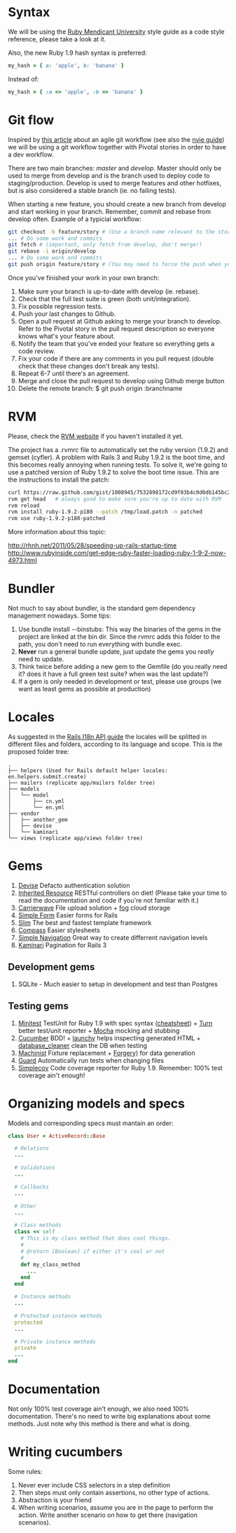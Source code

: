 # Syntax
We will be using the [Ruby Mendicant University](https://github.com/rmu/wiki/wiki/Style-Guide) style guide as a code style reference, please take a look at it.

Also, the new Ruby 1.9 hash syntax is preferred:

``` ruby
my_hash = { a: 'apple', b: 'banana' }
```

Instead of:

``` ruby
my_hash = { :a => 'apple', :b => 'banana' }
```

# Git flow
Inspired by [this article](http://reinh.com/blog/2009/03/02/a-git-workflow-for-agile-teams.html) about an agile git workflow (see also the [nvie guide](http://nvie.com/posts/a-successful-git-branching-model/)) we
will be using a git workflow together with Pivotal stories in order to have a dev workflow.

There are two main branches: *master* and *develop*. Master should only be used to merge from develop and is the branch used to deploy code to staging/production. Develop is used to merge features and other hotfixes,
but is also considered a stable branch (ie. no failing tests).

When starting a new feature, you should create a new branch from develop and start working in your branch. Remember, commit and rebase from develop often. Example of a typicial workflow:

``` bash
git checkout -b feature/story # (Use a branch name relevant to the story: "User should be able to register as a freelancer" -> "feature/user_registers_as_a_freelancer"_)
... # Do some work and commits
git fetch # (important, only fetch from develop, don't merge!)
git rebase -i origin/develop
... # Do some work and commits
git push origin feature/story # (You may need to force the push when you've rebased to develop, it's OK since this is only your feature branch, but never force a push to develop nor master).
```

Once you've finished your work in your own branch:

1. Make sure your branch is up-to-date with develop (ie. rebase).
2. Check that the full test suite is green (both unit/integration).
3. Fix possible regression tests.
4. Push your last changes to Github.
5. Open a pull request at Github asking to merge your branch to develop. Refer to the Pivotal story in the pull request description so everyone knows what's your feature about.
6. Notify the team that you've ended your feature so everything gets a code review.
7. Fix your code if there are any comments in you pull request (double check that these changes don't break any tests).
8. Repeat 6-7 until there's an agreement.
9. Merge and close the pull request to develop using Github merge button
10. Delete the remote branch: $ git push origin :branchname

# RVM

Please, check the [RVM website](https://rvm.beginrescueend.com/) if you haven't installed it yet.

The project has a .rvmrc file to automatically set the ruby version (1.9.2) and gemset (cyfler). A problem with Rails 3 and Ruby 1.9.2 is the boot time, and this becomes really annoying when running tests.
To solve it, we're going to use a patched version of Ruby 1.9.2 to solve the boot time issue. This are the instructions to install the patch:

``` bash
curl https://raw.github.com/gist/1008945/7532898172cd9f03b4c0d0db145bc2440dcbb2f6/load.patch > /tmp/load.patch
rvm get head   # always good to make sure you're up to date with RVM
rvm reload
rvm install ruby-1.9.2-p180 --patch /tmp/load.patch -n patched
rvm use ruby-1.9.2-p180-patched
````
More information about this topic:

http://rhnh.net/2011/05/28/speeding-up-rails-startup-time  
http://www.rubyinside.com/get-edge-ruby-faster-loading-ruby-1-9-2-now-4973.html 

# Bundler

Not much to say about bundler, is the standard gem dependency management nowadays. Some tips:

1. Use bundle install --binstubs: This way the binaries of the gems in the project are linked at the bin dir. Since the rvmrc adds this folder to the path, you don't need to run everything with bundle exec.
2. **Never** run a general bundle update, just update the gems you *really* need to update.
3. Think twice before adding a new gem to the Gemfile (do you really need it? does it have a full green test suite? when was the last update?)
4. If a gem is only needed in development or test, please use groups (we want as least gems as possible at production)

# Locales

As suggested in the [Rails I18n API guide](http://guides.rubyonrails.org/i18n.html#organization-of-locale-files) the locales will be splitted in different files and folders, according to its language and scope. This is the proposed folder tree:

    .
    ├── helpers (Used for Rails default helper locales: en.helpers.submit.create)
    ├── mailers (replicate app/mailers folder tree)
    ├── models
    │   └── model
    │       ├── cn.yml
    │       └── en.yml
    ├── vendor
    │   ├── another_gem
    │   ├── devise
    │   └── kaminari
    └── views (replicate app/views folder tree)

# Gems
1. [Devise](https://github.com/plataformatec/devise) Defacto authentication solution
2. [Inherited Resource](https://github.com/josevalim/inherited_resources) RESTful controllers on diet! (Please take your time to read the documentation and code if you're not familiar with it.)
3. [Carrierwave](https://github.com/jnicklas/carrierwave) File upload solution + [fog](https://github.com/geemus/fog) cloud storage
4. [Simple Form](https://github.com/plataformatec/simple_form) Easier forms for Rails
5. [Slim](https://github.com/stonean/slim) The best and fastest template framework
6. [Compass](https://github.com/chriseppstein/compass/) Easier stylesheets
7. [Simple Navigation](https://github.com/andi/simple-navigation) Great way to create differrent navigation levels
8. [Kaminari](https://github.com/amatsuda/kaminari) Pagination for Rails 3

## Development gems
1. SQLite - Much easier to setup in development and test than Postgres

## Testing gems
1. [Minitest](https://github.com/seattlerb/minitest) TestUnit for Ruby 1.9 with spec syntax ([cheatsheet](http://cheat.errtheblog.com/s/minitest/1)) +  [Turn](https://github.com/TwP/turn) better test/unit reporter + [Mocha](https://github.com/floehopper/mocha) mocking and stubbing
2. [Cucumber](https://github.com/cucumber/cucumber) BDD! + [launchy](https://github.com/copiousfreetime/launchy) helps inspecting generated HTML + [database_cleaner](https://github.com/bmabey/database_cleaner) clean the DB when testing
3. [Machinist](https://github.com/notahat/machinist) Fixture replacement + [Forgery)](https://github.com/sevenwire/forgery) for data generation
4. [Guard](https://github.com/guard/guard) Automatically run tests when changing files
5. [Simplecov](https://github.com/colszowka/simplecov) Code coverage reporter for Ruby 1.9. Remember: 100% test coverage ain't enough!

# Organizing models and specs
Models and corresponding specs must mantain an order:

``` ruby
class User < ActiveRecord::Base

  # Relations
  ...

  # Validations
  ...

  # Callbacks
  ...

  # Other
  ...

  # Class methods
  class << self
    # This is my class method that does cool things.
    #
    # @return [Boolean] if either it's cool or not
    #
    def my_class_method
      ...
    end
  end

  # Instance methods
  ...

  # Protected instance methods
  protected
  ...

  # Private instance methods
  private
  ...
end
```

# Documentation
Not only 100% test coverage ain't enough, we also need 100% documentation. There's no need to write big explanations about some methods. Just note why this method is there and what is doing.

# Writing cucumbers
Some rules:

1. Never ever include CSS selectors in a step definition
2. Then steps must only contain assertions, no other type of actions.
3. Abstraction is your friend
4. When writing scenarios, assume you are in the page to perform the action. Write another scenario on how to get there (navigation scenarios).
